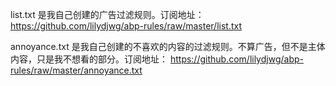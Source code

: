 list.txt 是我自己创建的广告过滤规则。订阅地址： https://github.com/lilydjwg/abp-rules/raw/master/list.txt

annoyance.txt 是我自己创建的不喜欢的内容的过滤规则。不算广告，但不是主体内容，只是我不想看的部分。订阅地址： https://github.com/lilydjwg/abp-rules/raw/master/annoyance.txt
